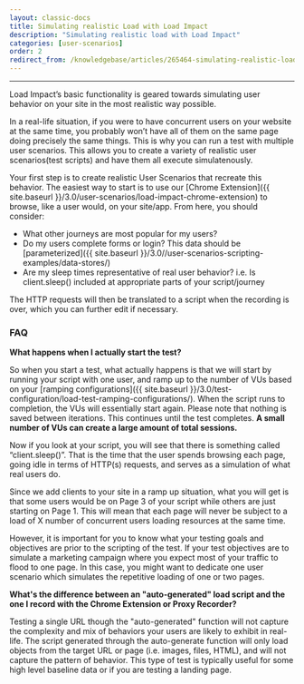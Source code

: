 ```yaml
---
layout: classic-docs
title: Simulating realistic Load with Load Impact
description: "Simulating realistic load with Load Impact"
categories: [user-scenarios]
order: 2
redirect_from: /knowledgebase/articles/265464-simulating-realistic-load-using-load-impact
---
```


***

Load Impact’s basic functionality is geared towards simulating user behavior on your site in the most realistic way possible.

In a real-life situation, if you were to have concurrent users on your website at the same time, you probably won’t have all of them on the same page doing precisely the same things. This is why you can run a test with multiple user scenarios. This allows you to create a variety of realistic user scenarios(test scripts) and have them all execute simulatenously.

Your first step is to create realistic User Scenarios that recreate this behavior. The easiest way to start is to use our [Chrome Extension]({{ site.baseurl }}/3.0/user-scenarios/load-impact-chrome-extension) to browse, like a user would, on your site/app. From here, you should consider:

- What other journeys are most popular for my users?
- Do my users complete forms or login? This data should be [parameterized]({{ site.baseurl }}/3.0//user-scenarios-scripting-examples/data-stores/)
- Are my sleep times representative of real user behavior? i.e. Is client.sleep() included at appropriate parts of your script/journey


The HTTP requests will then be translated to a script when the recording is over, which you can further edit if necessary.
### FAQ

**What happens when I actually start the test?**

So when you start a test, what actually happens is that we will start by running your script with one user, and ramp up to the number of VUs based on your [ramping configurations]({{ site.baseurl }}/3.0/test-configuration/load-test-ramping-configurations/). When the script runs to completion, the VUs will essentially start again. Please note that nothing is saved between iterations. This continues until the test completes. **A small number of VUs can create a large amount of total sessions.**

Now if you look at your script, you will see that there is something called “client.sleep()”. That is the time that the user spends browsing each page, going idle in terms of HTTP(s) requests, and serves as a simulation of what real users do.

Since we add clients to your site in a ramp up situation, what you will get is that some users would be on Page 3 of your script while others are just starting on Page 1. This will mean that each page will never be subject to a load of X number of concurrent users loading resources at the same time.

However, it is important for you to know what your testing goals and objectives are prior to the scripting of the test. If your test objectives are to simulate a marketing campaign where you expect most of your traffic to flood to one page. In this case, you might want to dedicate one user scenario which simulates the repetitive loading of one or two pages.


**What's the difference between an "auto-generated" load script and the one I record with the Chrome Extension or Proxy Recorder?**

Testing a single URL though the "auto-generated" function will not capture the complexity and mix of behaviors your users are likely to exhibit in real-life. The script generated through the auto-generate function will only load objects from the target URL or page (i.e. images, files, HTML), and will not capture the pattern of behavior. This type of test is typically useful for some high level baseline data or if you are testing a landing page.
